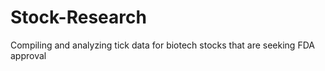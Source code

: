 # Stock-Research

Compiling and analyzing tick data for biotech stocks that are seeking FDA approval
